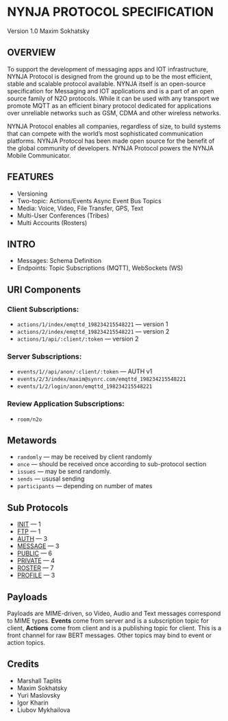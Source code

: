 NYNJA PROTOCOL SPECIFICATION
============================

Version 1.0 Maxim Sokhatsky

OVERVIEW
--------

To support the development of messaging apps and IOT infrastructure,
NYNJA Protocol is designed from the ground up to be the most efficient,
stable and scalable protocol available.  NYNJA itself is an open-source
specification for Messaging and IOT applications and is a part of an
open source family of N2O protocols. While it can be used with any
transport we promote MQTT as an efficient binary protocol dedicated
for applications over unreliable networks such as GSM, CDMA and other
wireless networks.

NYNJA Protocol enables all companies, regardless of size, to build
systems that can compete with the world’s most sophisticated
communication platforms. NYNJA Protocol has been made open source
for the benefit of the global community of developers. NYNJA Protocol
powers the NYNJA Mobile Communicator.

FEATURES
--------

* Versioning
* Two-topic: Actions/Events Async Event Bus Topics
* Media: Voice, Video, File Transfer, GPS, Text
* Multi-User Conferences (Tribes)
* Multi Accounts (Rosters)

INTRO
-----

* Messages: Schema Definition
* Endpoints: Topic Subscriptions (MQTT), WebSockets (WS)

URI Components
--------------

### Client Subscriptions:

* `actions/1/index/emqttd_198234215548221` &mdash; version 1
* `actions/2/index/emqttd_198234215548221` &mdash; version 2
* `actions/1/api/:client/:token` &mdash; version 2

### Server Subscriptions:

* `events/1//api/anon/:client/:token` &mdash; AUTH v1
* `events/2/3/index/maxim@synrc.com/emqttd_198234215548221`
* `events/1/2/login/anon/emqttd_198234215548221`

### Review Application Subscriptions:

* `room/n2o`

Metawords
---------

* `randomly` — may be received by client randomly
* `once` — should be received once according to sub-protocol section
* `issues` — may be send randomly.
* `sends` — ususal sending
* `participants` — depending on number of mates

Sub Protocols
-------------

* [INIT](https://github.com/NYNJA-MC/protocol/blob/master/INIT.md) — 1
* [FTP](https://github.com/NYNJA-MC/protocol/blob/master/FTP.md) — 1
* [AUTH](https://github.com/NYNJA-MC/protocol/blob/master/AUTH.md) — 3
* [MESSAGE](https://github.com/NYNJA-MC/protocol/blob/master/MESSAGE.md) — 3
* [PUBLIC](https://github.com/NYNJA-MC/protocol/blob/master/PUBLIC.md) — 6
* [PRIVATE](https://github.com/NYNJA-MC/protocol/blob/master/PRIVATE.md) — 4
* [ROSTER](https://github.com/NYNJA-MC/protocol/blob/master/ROSTER.md) — 7
* [PROFILE](https://github.com/NYNJA-MC/protocol/blob/master/PROFILE.md) — 3

Payloads
--------

Payloads are MIME-driven, so Video, Audio and Text messages correspond to MIME types.
**Events** come from server and is a subscription topic for client,
**Actions** come from client and is a publishing topic for client.
This is a front channel for raw BERT messages.
Other topics may bind to event or action topics.

Credits
-------

* Marshall Taplits
* Maxim Sokhatsky
* Yuri Maslovsky
* Igor Kharin
* Liubov Mykhailova
